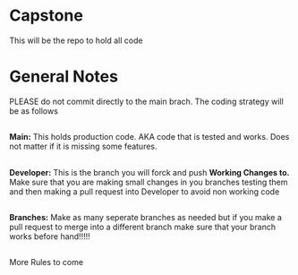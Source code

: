 # Capstone
This will be the repo to hold all code

# General Notes
PLEASE do not commit directly to the main brach. The coding strategy will be as follows
##
**Main:** This holds production code. AKA code that is tested and works. Does not matter if it is missing some features.
##
**Developer:** This is the branch you will forck and push **Working Changes to.** Make sure that you are making small changes in you branches testing them and then making a pull request into Developer to avoid non working code
##
**Branches:** Make as many seperate branches as needed but if you make a pull request to merge into a different branch make sure that your branch works before hand!!!!!

##
More Rules to come 
